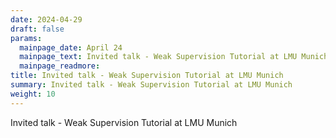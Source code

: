 ```yaml
---
date: 2024-04-29
draft: false
params:
  mainpage_date: April 24
  mainpage_text: Invited talk - Weak Supervision Tutorial at LMU Munich
  mainpage_readmore: 
title: Invited talk - Weak Supervision Tutorial at LMU Munich
summary: Invited talk - Weak Supervision Tutorial at LMU Munich
weight: 10
---
```

Invited talk - Weak Supervision Tutorial at LMU Munich